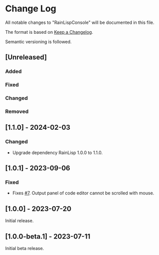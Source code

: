 # Change Log

All notable changes to "RainLispConsole" will be documented in this file.

The format is based on [Keep a Changelog](http://keepachangelog.com/).

Semantic versioning is followed.

## [Unreleased]

### Added

### Fixed

### Changed

### Removed

## [1.1.0] - 2024-02-03

### Changed
- Upgrade dependency RainLisp 1.0.0 to 1.1.0.

## [1.0.1] - 2023-09-06

### Fixed
- Fixes [#7](https://github.com/chr1st0scli/RainLispConsole/issues/7). Output panel of code editor cannot be scrolled with mouse.

## [1.0.0] - 2023-07-20

Initial release.

## [1.0.0-beta.1] - 2023-07-11

Initial beta release.
